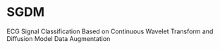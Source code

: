# SGDM
ECG Signal Classification Based on Continuous Wavelet Transform and Diffusion Model Data Augmentation

